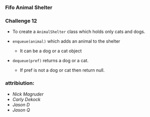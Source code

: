 ###  Fifo Animal Shelter





### Challenge 12


* To create a ``` AnimalShelter ``` class which holds only cats and dogs.

* ``` enqueue(animal) ``` which adds an animal to the shelter
  - It can be a dog or a cat object


* ``` dequeue(pref) ```  returns a dog or a cat.
   - If pref is not a dog or cat then return null.


### attribiution:

- *Nick Magruder*
- *Carly Dekock*
- *Jason D*
- *Jason Q*